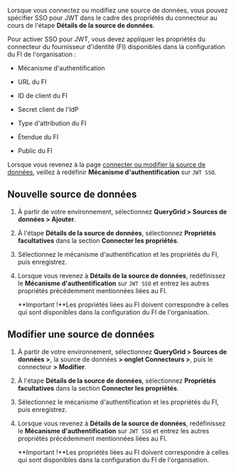 Lorsque vous connectez ou modifiez une source de données, vous pouvez spécifier SSO pour JWT dans le cadre des propriétés du connecteur au cours de l'étape **Détails de la source de données**.

Pour activer SSO pour JWT, vous devez appliquer les propriétés du connecteur du fournisseur d'identité (FI) disponibles dans la configuration du FI de l'organisation :

-   Mécanisme d'authentification

-   URL du FI

-   ID de client du FI

-   Secret client de l'IdP

-   Type d'attribution du FI

-   Étendue du FI

-   Public du FI

Lorsque vous revenez à la page [connecter ou modifier la source de données](znp1640282079399.md), veillez à redéfinir **Mécanisme d'authentification** sur `JWT SSO`.

Nouvelle source de données
--------------------------

1.  À partir de votre environnement, sélectionnez **QueryGrid \> Sources de données \> Ajouter**.

2.  À l'étape **Détails de la source de données**, sélectionnez **Propriétés facultatives** dans la section **Connecter les propriétés**.

3.  Sélectionnez le mécanisme d'authentification et les propriétés du FI, puis enregistrez.

4.  Lorsque vous revenez à **Détails de la source de données**, redéfinissez le **Mécanisme d'authentification** sur `JWT SSO` et entrez les autres propriétés précédemment mentionnées liées au FI.

    **Important !**Les propriétés liées au FI doivent correspondre à celles qui sont disponibles dans la configuration du FI de l'organisation.

Modifier une source de données
------------------------------

1.  À partir de votre environnement, sélectionnez **QueryGrid \> Sources de données \>**, la source de données **\> onglet Connecteurs \>**, puis le connecteur **\> Modifier**.

2.  À l'étape **Détails de la source de données**, sélectionnez **Propriétés facultatives** dans la section **Connecter les propriétés**.

3.  Sélectionnez le mécanisme d'authentification et les propriétés du FI, puis enregistrez.

4.  Lorsque vous revenez à **Détails de la source de données**, redéfinissez le **Mécanisme d'authentification** sur `JWT SSO` et entrez les autres propriétés précédemment mentionnées liées au FI.

    **Important !**Les propriétés liées au FI doivent correspondre à celles qui sont disponibles dans la configuration du FI de l'organisation.
